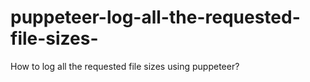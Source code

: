 # puppeteer-log-all-the-requested-file-sizes-
How to log all the requested file sizes using puppeteer? 
